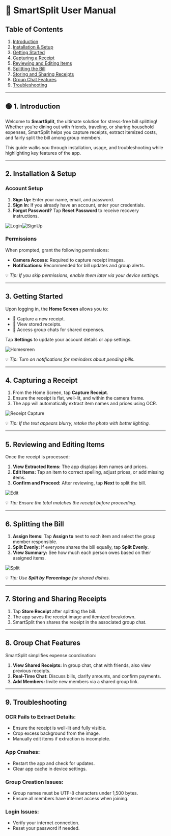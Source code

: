 # 📖 **SmartSplit User Manual**

##  **Table of Contents**
1. [Introduction](#1-introduction)
2. [Installation & Setup](#2-installation--setup)
3. [Getting Started](#3-getting-started)
4. [Capturing a Receipt](#4-capturing-a-receipt)
5. [Reviewing and Editing Items](#5-reviewing-and-editing-items)
6. [Splitting the Bill](#6-splitting-the-bill)
7. [Storing and Sharing Receipts](#7-storing-and-sharing-receipts)
8. [Group Chat Features](#8-group-chat-features)
9. [Troubleshooting](#9-troubleshooting)

---

## 🟢 **1. Introduction**
Welcome to **SmartSplit**, the ultimate solution for stress-free bill splitting! Whether you're dining out with friends, traveling, or sharing household expenses, SmartSplit helps you capture receipts, extract itemized costs, and fairly split the bill among group members.

This guide walks you through installation, usage, and troubleshooting while highlighting key features of the app.

---

## **2. Installation & Setup**


### **Account Setup**
1. **Sign Up:** Enter your name, email, and password.
2. **Sign In:** If you already have an account, enter your credentials.
3. **Forgot Password?** Tap **Reset Password** to receive recovery instructions.

![Login](Screenshots/Screenshot3.png)![SignUp](Screenshots/Screenshot4.png)
###  **Permissions**
When prompted, grant the following permissions:
- **Camera Access:** Required to capture receipt images.
- **Notifications:** Recommended for bill updates and group alerts.

💡 *Tip: If you skip permissions, enable them later via your device settings.*

---

##  **3. Getting Started**
Upon logging in, the **Home Screen** allows you to:
- 📸 Capture a new receipt.
- 📂 View stored receipts.
- 💬 Access group chats for shared expenses.

Tap **Settings** to update your account details or app settings.

![Homesreen](Screenshots/Screenshot5.png)

💡 *Tip: Turn on notifications for reminders about pending bills.*

---

##  **4. Capturing a Receipt**
1. From the Home Screen, tap **Capture Receipt**.
2. Ensure the receipt is flat, well-lit, and within the camera frame.
3. The app will automatically extract item names and prices using OCR.

![Receipt Capture](Screenshots/Screenshot6.png)

💡 *Tip: If the text appears blurry, retake the photo with better lighting.*

---

##  **5. Reviewing and Editing Items**
Once the receipt is processed:
1. **View Extracted Items:** The app displays item names and prices.
2. **Edit Items:** Tap an item to correct spelling, adjust prices, or add missing items.
3. **Confirm and Proceed:** After reviewing, tap **Next** to split the bill.

![Edit](Screenshots/Screenshot7.png)

💡 *Tip: Ensure the total matches the receipt before proceeding.*

---

##  **6. Splitting the Bill**
1. **Assign Items:** Tap **Assign to** next to each item and select the group member responsible.
2. **Split Evenly:** If everyone shares the bill equally, tap **Split Evenly**.
3. **View Summary:** See how much each person owes based on their assigned items.

![Split](Screenshots/Screenshot8.png)

💡 *Tip: Use **Split by Percentage** for shared dishes.*

---

##  **7. Storing and Sharing Receipts**
1. Tap **Store Receipt** after splitting the bill.
2. The app saves the receipt image and itemized breakdown.
3. SmartSplit then shares the receipt in the associated group chat.




---

##  **8. Group Chat Features**
SmartSplit simplifies expense coordination:
1. **View Shared Receipts:** In group chat, chat with friends, also view previous receipts.
2. **Real-Time Chat:** Discuss bills, clarify amounts, and confirm payments.
3. **Add Members:** Invite new members via a shared group link.


---

##  **9. Troubleshooting**

###  **OCR Fails to Extract Details:**
- Ensure the receipt is well-lit and fully visible.
- Crop excess background from the image.
- Manually edit items if extraction is incomplete.

###  **App Crashes:**
- Restart the app and check for updates.
- Clear app cache in device settings.

###  **Group Creation Issues:**
- Group names must be UTF-8 characters under 1,500 bytes.
- Ensure all members have internet access when joining.

###  **Login Issues:**
- Verify your internet connection.
- Reset your password if needed.

